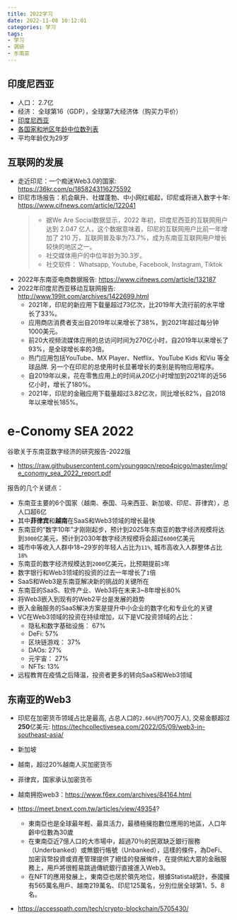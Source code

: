 ```yaml
---
title: 2022学习
date: 2022-11-08 10:12:01
categories: 学习
tags:
- 学习
- 调研
- 东南亚
---
```


## 印度尼西亚

- 人口： 2.7亿
- 经济： 全球第16（GDP），全球第7大经济体（购买力平价）
- [印度尼西亚](https://zh.wikipedia.org/wiki/%E5%8D%B0%E5%BA%A6%E5%B0%BC%E8%A5%BF%E4%BA%9A)
- [各国家和地区年龄中位数列表](https://zh.wikipedia.org/wiki/%E5%90%84%E5%9B%BD%E5%AE%B6%E5%92%8C%E5%9C%B0%E5%8C%BA%E5%B9%B4%E9%BE%84%E4%B8%AD%E4%BD%8D%E6%95%B0%E5%88%97%E8%A1%A8)
- 平均年龄仅为29岁

## 互联网的发展

- 走近印尼：一个痴迷Web3.0的国家: https://36kr.com/p/1858243116275592
- 印尼市场报告：机会飙升、社媒蓬勃、中小网红崛起，印尼或将进入数字十年: https://www.cifnews.com/article/122041
  > - 据We Are Social数据显示，2022 年初，印度尼西亚的互联网用户达到 2.047 亿人，这个数据意味着，印尼的互联网用户比前一年增加了 210 万，互联网普及率为73.7%，成为东南亚互联网用户增长较快的地区之一。
  > - 社交媒体用户的中位年龄为30.3岁。
  > - 社交软件： Whatsapp, Youtube, Facebook, Instagram, Tiktok
- 2022年东南亚电商数据报告: https://www.cifnews.com/article/132187
- 2022年印度尼西亚移动互联网报告: http://www.199it.com/archives/1422699.html
  - 2021年，印尼的新应用下载量超过73亿次，比2019年大流行前的水平增长了33%。
  - 应用商店消费者支出自2019年以来增长了38%，到2021年超过每分钟1000美元。
  -  前20大视频流媒体应用的总访问时间为270亿小时，自2019年以来增长了93%，是全球增长率的3倍。
  -  热门应用包括YouTube、MX Player、Netflix、YouTube Kids 和Viu 等全球品牌. 另一个在印尼的总使用时长显著增长的类别是购物应用程序。
  -  自2019年以来，花在零售应用上的时间从20亿小时增加到2021年的近56亿小时，增长了180%。
  -  2021年，印尼的金融应用下载量超过3.82亿次，同比增长82%，自2018年以来增长185%。



# e-Conomy SEA 2022

谷歌关于东南亚数字经济的研究报告-2022版
- https://raw.githubusercontent.com/youngqqcn/repo4picgo/master/img/e_conomy_sea_2022_report.pdf


报告的几个关键点：

- 东南亚主要的6个国家（越南、泰国、马来西亚、新加坡、印尼、菲律宾），总人口超6亿
- 其中**菲律宾**和**越南**在SaaS和Web3领域的增长最快
- 东南亚的“数字10年”才刚刚起步，预计到2025年东南亚的数字经济规模将达到`3000`亿美元，预计到2030年数字经济规模将会超过`6000`亿美元
- 城市中等收入人群中18~29岁的年轻人占比为`11%`, 城市高收入人群整体占比`18%`
- 东南亚的数字经济规模达到`2000`亿美元，比预期提前`3`年
- 数字银行和Web3领域的投资的过去一年增长了`1`倍
- SaaS和Web3是东南亚解决新的挑战的关键所在
- 东南亚的SaaS、软件产业、Web3将在未来3~8年增长80%
- 将Web3嵌入到现有的Web2平台是发展的趋势
- 嵌入金融服务的SaaS解决方案是提升中小企业的数字化和专业化的关键
- VC在Web3领域的投资在持续增加，以下是VC投资领域的占比：
  - 隐私和数字基础设施： 67%
  - DeFi: 57%
  - 区块链游戏： 37%
  - DAOs: 27%
  - 元宇宙： 27%
  - NFTs: 13%
- 远程教育在疫情之后降温，投资者更多的转向SaaS和Web3领域



## 东南亚的Web3

- 印尼在加密货币领域占比是最高, 占总人口的`2.66%`(约700万人), 交易金额超过**250**亿美元: https://techcollectivesea.com/2022/05/09/web3-in-southeast-asia/
- 新加坡
- 越南，超过20%越南人买加密货币
- 菲律宾，国家承认加密货币
- 越南拥抱web3：https://www.f6ex.com/archives/84164.html
- https://meet.bnext.com.tw/articles/view/49354?
  - 東南亞也是全球最年輕、最具活力，最積極擁抱數位應用的地區，人口年齡中位數為30歲
  - 在東南亞近7億人口的大市場中，超過70％的民眾缺乏銀行服務（Underbanked）或無銀行帳號（Unbanked），這樣的條件，為DeFi、加密貨幣投資或資產管理提供了絕佳的發展條件，在提供給大眾的金融服務上，用戶將很輕易跳過傳統銀行直接進入Web3。
  - 在NFT的應用發展上，東南亞也居於領先地位，根據Statista統計，泰國擁有565萬名用戶、越南219萬名、印尼125萬名，分別位居全球第1、5、8名。

- https://accesspath.com/tech/crypto-blockchain/5705430/

